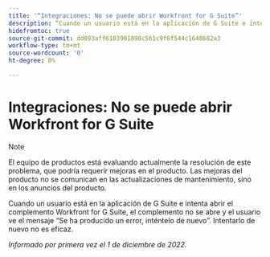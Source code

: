 ```yaml
---
title: '“Integraciones: No se puede abrir Workfront for G Suite”'
description: “Cuando un usuario está en la aplicación de G Suite e intenta abrir el complemento Workfront for G Suite, el complemento no se abre y el usuario ve el mensaje ‘Se ha producido un error, inténtelo de nuevo’. Intentarlo de nuevo no es eficaz” .
hidefromtoc: true
source-git-commit: dd093aff6103901898c561c9f6f544c1648682a3
workflow-type: tm+mt
source-wordcount: '0'
ht-degree: 0%

---
```



# Integraciones: No se puede abrir Workfront for G Suite

>[!NOTE]
>
>El equipo de productos está evaluando actualmente la resolución de este problema, que podría requerir mejoras en el producto. Las mejoras del producto no se comunican en las actualizaciones de mantenimiento, sino en los anuncios del producto.

Cuando un usuario está en la aplicación de G Suite e intenta abrir el complemento Workfront for G Suite, el complemento no se abre y el usuario ve el mensaje “Se ha producido un error, inténtelo de nuevo”. Intentarlo de nuevo no es eficaz.

_Informado por primera vez el 1 de diciembre de 2022._

